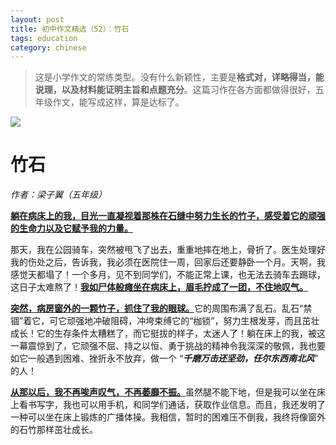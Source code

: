 ```yaml
---
layout: post
title: 初中作文精选（52）：竹石
tags: education
category: chinese
---
```


> 这是小学作文的常练类型。没有什么新颖性，主要是**格式对，详略得当，能说理，以及材料能证明主旨和点题充分**。这篇习作在各方面都做得很好，五年级作文，能写成这样，算是达标了。

![](https://crsando.github.io/images/2025-04-17/export_07t7si.png)

# 竹石

*作者：梁子翼（五年级）*

<u>**躺在病床上的我，目光一直凝视着那株在石缝中努力生长的竹子，感受着它的顽强的生命力以及它赋予我的力量。**</u>

那天，我在公园骑车，突然被甩飞了出去，重重地摔在地上，骨折了。医生处理好我的伤处之后，告诉我，我必须在医院住一周，回家后还要静卧一个月。天啊，我感觉天都塌了！一个多月，见不到同学们，不能正常上课，也无法去骑车去踢球，这日子太难熬了！<u>**我如尸体般瘫坐在病床上，眉毛拧成了一团，不住地叹气。**</u>

<u>**突然，病房窗外的一颗竹子，抓住了我的眼球。**</u>它的周围布满了乱石。乱石“禁锢”着它，可它顽强地冲破阻碍，冲垮束缚它的“枷锁”，努力生根发芽，而且茁壮成长！它的生存条件太糟糕了，而它挺拔的样子，太迷人了！躺在床上的我，被这一幕震惊到了，它顽强不屈、持之以恒、勇于挑战的精神令我深深的敬佩，我也要如它一般遇到困难、挫折永不放弃，做一个 “***千磨万击还坚劲，任尔东西南北风***” 的人！

<u>**从那以后，我不再唉声叹气，不再萎靡不振。**</u>虽然腿不能下地，但是我可以坐在床上看书写字，我也可以用手机，和同学们通话，获取作业信息。而且，我还发明了一种可以坐在床上锻炼的广播体操。我相信，暂时的困难压不倒我，我终将像窗外的石竹那样茁壮成长。